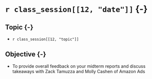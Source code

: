 # `r class_session[[12, "date"]]` {-}

## Topic {-}

- `r class_session[[12, "topic"]]`

## Objective {-}

- To provide overall feedback on your midterm reports and discuss takeaways with
Zack Tamuzza and Molly Cashen of Amazon Ads
